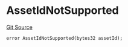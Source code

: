 # AssetIdNotSupported
[Git Source](https://github.com/matter-labs/zksync-contracts/blob/a1506a91fd7e3b73aa6fe10caf12e32f39e26211/contracts/l1-contracts/common/L1ContractErrors.sol)


```solidity
error AssetIdNotSupported(bytes32 assetId);
```

